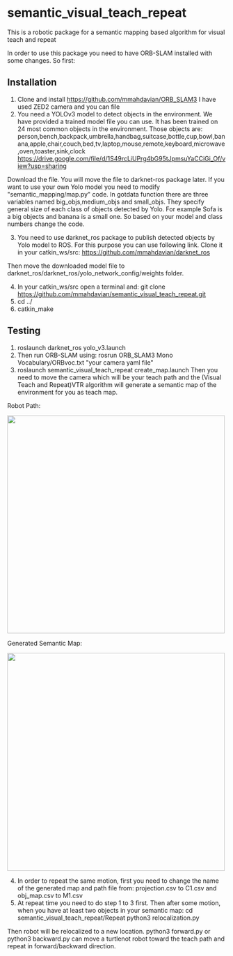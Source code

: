 # semantic_visual_teach_repeat
This is a robotic package for a semantic mapping based algorithm for visual teach and repeat

In order to use this package you need to have ORB-SLAM installed with some changes. So first:

## Installation

1. Clone and install https://github.com/mmahdavian/ORB_SLAM3
I have used ZED2 camera and you can file 
3. You need a YOLOv3 model to detect objects in the environment. We have provided a trained model file you can use. It has been trained on 24 most common objects in the environment. Those objects are: person,bench,backpack,umbrella,handbag,suitcase,bottle,cup,bowl,banana,apple,chair,couch,bed,tv,laptop,mouse,remote,keyboard,microwave,oven,toaster,sink,clock
https://drive.google.com/file/d/1S49rcLiUPrg4bG95tJpmsuYaCCiGi_Of/view?usp=sharing

Download the file. You will move the file to darknet-ros package later. If you want to use your own Yolo model you need to modify "semantic_mapping/map.py" code. In gotdata function there are three variables named big_objs,medium_objs and small_objs. They specify general size of each class of objects detected by Yolo. For example Sofa is a big objects and banana is a small one. So based on your model and class numbers change the code.

3. You need to use darknet_ros package to publish detected objects by Yolo model to ROS. For this purpose you can use following link. Clone it in your catkin_ws/src:
https://github.com/mmahdavian/darknet_ros

Then move the downloaded model file to darknet_ros/darknet_ros/yolo_network_config/weights folder.

4. In your catkin_ws/src open a terminal and: git clone https://github.com/mmahdavian/semantic_visual_teach_repeat.git
5. cd ../
6. catkin_make

## Testing

1. roslaunch darknet_ros yolo_v3.launch
2. Then run ORB-SLAM using:
rosrun ORB_SLAM3 Mono Vocabulary/ORBvoc.txt "your camera yaml file"
3. roslaunch semantic_visual_teach_repeat create_map.launch
Then you need to move the camera which will be your teach path and the (Visual Teach and Repeat)VTR algorithm will generate a semantic map of the environment for you as teach map.

Robot Path:

 <img src="https://user-images.githubusercontent.com/65621717/128658273-ac4e7831-72a4-4453-a9cf-dff4f7153ab0.jpg" width="500" height="500">

Generated Semantic Map:

 <img src="https://user-images.githubusercontent.com/65621717/128658289-673ac3b3-e8f9-4334-9599-c0c830390878.png" width="500" height="500">


4. In order to repeat the same motion, first you need to change the name of the generated map and path file from:
projection.csv to C1.csv and obj_map.csv to M1.csv
5. At repeat time you need to do step 1 to 3 first. Then after some motion, when you have at least two objects in your semantic map:
cd semantic_visual_teach_repeat/Repeat
python3 relocalization.py

Then robot will be relocalized to a new location.
python3 forward.py or python3 backward.py can move a turtlenot robot toward the teach path and repeat in forward/backward direction.

